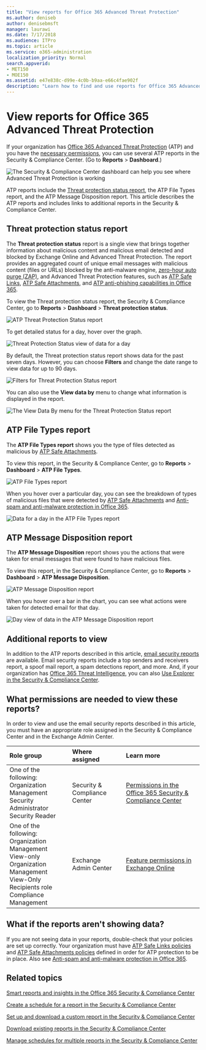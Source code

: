 ```yaml
---
title: "View reports for Office 365 Advanced Threat Protection"
ms.author: deniseb
author: denisebmsft
manager: laurawi
ms.date: 7/17/2018
ms.audience: ITPro
ms.topic: article
ms.service: o365-administration
localization_priority: Normal
search.appverid:
- MET150
- MOE150
ms.assetid: e47e838c-d99e-4c0b-b9aa-e66c4fae902f
description: "Learn how to find and use reports for Office 365 Advanced Threat Protection in the Security &amp; Compliance Center."
---
```


# View reports for Office 365 Advanced Threat Protection

If your organization has [Office 365 Advanced Threat Protection](office-365-atp.md) (ATP) and you have the [necessary permissions](#what-permissions-are-needed-to-view-these-reports), you can use several ATP reports in the Security &amp; Compliance Center. (Go to **Reports** \> **Dashboard**.)
  
![The Security &amp; Compliance Center dashboard can help you see where Advanced Threat Protection is working](media/6b213d34-adbb-44af-8549-be9a7e2db087.png)
  
ATP reports include the [Threat protection status report](#threat-protection-status-report), the ATP File Types report, and the ATP Message Disposition report. This article describes the ATP reports and includes links to additional reports in the Security &amp; Compliance Center.
  
## Threat protection status report
The **Threat protection status** report is a single view that brings together information about malicious content and malicious email detected and blocked by Exchange Online and Advanced Threat Protection. The report provides an aggregated count of unique email messages with malicious content (files or URLs) blocked by the anti-malware engine, [zero-hour auto purge (ZAP)](zero-hour-auto-purge.md), and Advanced Threat Protection features, such as [ATP Safe Links](atp-safe-links.md), [ATP Safe Attachments](atp-safe-attachments.md), and [ATP anti-phishing capabilities in Office 365](atp-anti-phishing.md).

To view the Threat protection status report, the Security &amp; Compliance Center, go to **Reports** > **Dashboard** > **Threat protection status**.

![ATP Threat Protection Status report](media/ATP-TPSReport.png)
  
To get detailed status for a day, hover over the graph. 

![Threat Protection Status view of data for a day](media/ATP-TPSReport-DayStatusHover.png) 

By default, the Threat protection status report shows data for the past seven days. However, you can choose **Filters** and change the date range to view data for up to 90 days. 

![Filters for Threat Protection Status report](media/ATP-TPSReport-Filters.png)

You can also use the **View data by** menu to change what information is displayed in the report.

![The View Data By menu for the Threat Protection Status report](media/ATP-TPSReport-ViewDataByMenu.png)
    
## ATP File Types report

The **ATP File Types report** shows you the type of files detected as malicious by [ATP Safe Attachments](atp-safe-attachments.md).
  
To view this report, in the Security &amp; Compliance Center, go to **Reports** \> **Dashboard** \> **ATP File Types**.
  
![ATP File Types report](media/ATPFileTypesReport.png)
  
When you hover over a particular day, you can see the breakdown of types of malicious files that were detected by [ATP Safe Attachments](atp-safe-attachments.md) and [Anti-spam and anti-malware protection in Office 365](anti-spam-and-anti-malware-protection.md).

![Data for a day in the ATP File Types report](media/ATPFileTypesReport-DayHover.png)
 
## ATP Message Disposition report

The **ATP Message Disposition** report shows you the actions that were taken for email messages that were found to have malicious files.
  
To view this report, in the Security &amp; Compliance Center, go to **Reports** \> **Dashboard** \> **ATP Message Disposition**.
  
![ATP Message Disposition report](media/ATPMessageDispositionReport.png)

When you hover over a bar in the chart, you can see what actions were taken for detected email for that day.

![Day view of data in the ATP Message Disposition report](media/ATPMessageDispositionReportDayHover.png)

## Additional reports to view

In addition to the ATP reports described in this article, [email security reports](view-email-security-reports.md) are available. Email security reports include a top senders and receivers report, a spoof mail report, a spam detections report, and more. And, if your organization has [Office 365 Threat Intelligence](office-365-ti.md), you can also [Use Explorer in the Security &amp; Compliance Center](use-explorer-in-security-and-compliance.md).


## What permissions are needed to view these reports?

In order to view and use the email security reports described in this article, you must have an appropriate role assigned in the Security &amp; Compliance Center and in the Exchange Admin Center.
  
|**Role group**|**Where assigned**|**Learn more**|
|:-----|:-----|:-----|
| One of the following:  <br/>  Organization Management  <br/>  Security Administrator  <br/>  Security Reader  <br/> |Security &amp; Compliance Center  <br/> |[Permissions in the Office 365 Security &amp; Compliance Center](permissions-in-the-security-and-compliance-center.md) <br/> |
| One of the following:  <br/>  Organization Management  <br/>  View-only Organization Management  <br/>  View-Only Recipients role  <br/>  Compliance Management  <br/> |Exchange Admin Center  <br/> |[Feature permissions in Exchange Online](https://technet.microsoft.com/library/jj200673%28v=exchg.150%29.aspx) <br/> |

## What if the reports aren't showing data?

If you are not seeing data in your reports, double-check that your policies are set up correctly. Your organization must have [ATP Safe Links policies](set-up-atp-safe-links-policies.md) and [ATP Safe Attachments policies](set-up-atp-safe-attachments-policies.md) defined in order for ATP protection to be in place. Also see [Anti-spam and anti-malware protection in Office 365](anti-spam-and-anti-malware-protection.md).
  
## Related topics

[Smart reports and insights in the Office 365 Security &amp; Compliance Center](reports-and-insights-in-security-and-compliance.md)

[Create a schedule for a report in the Security &amp; Compliance Center](create-a-schedule-for-a-report.md)

[Set up and download a custom report in the Security &amp; Compliance Center](set-up-and-download-a-custom-report.md)

[Download existing reports in the Security &amp; Compliance Center](download-existing-reports.md)

[Manage schedules for multiple reports in the Security &amp; Compliance Center](manage-schedules-for-multiple-reports.md)

